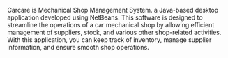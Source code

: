 Carcare is Mechanical Shop Management System. a Java-based desktop application developed using NetBeans. This software is designed 
to streamline the operations of a car mechanical shop by allowing efficient management of suppliers, stock, and various other shop-related activities. 
With this application, you can keep track of inventory, manage supplier information, and ensure smooth shop operations.
